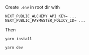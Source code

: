 Create `.env` in root dir with

```
NEXT_PUBLIC_ALCHEMY_API_KEY= ...
NEXT_PUBLIC_PAYMASTER_POLICY_ID= ...
```

Then

`yarn install`

`yarn dev`